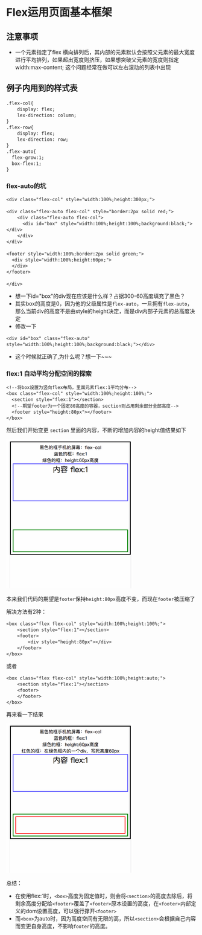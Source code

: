 # Flex运用页面基本框架

## 注意事项
* 一个元素指定了flex 横向排列后，其内部的元素默认会按照父元素的最大宽度进行平均排列，如果超出宽度则挤压，如果想突破父元素的宽度则指定width:max-content; 这个问题经常在做可以左右滚动的列表中出现


## 例子内用到的样式表
```
.flex-col{
	display: flex;
	lex-direction: column;
}
.flex-row{
	display: flex;
	lex-direction: row;
}
.flex-auto{
  flex-grow:1;
  box-flex:1;
}
```


### flex-auto的坑

```
<div class="flex-col" style="width:100%;height:300px;">

<div class="flex-auto flex-col" style="border:2px solid red;">
    <div class="flex-auto flex-col">
      <div id="box" style="width:100%;height:100%;background:black;"></div>
    </div>
</div>

<footer style="width:100%;border:2px solid green;">
  <div style="width:100%;height:60px;">
  </div>
</footer>

</div>
```
* 想一下id="box"的div现在应该是什么样？占据300-60高度填充了黑色？
* 其实box的高度是0，因为他的父级属性是`flex-auto`，一旦拥有`flex-auto`，那么当前div的高度不是由style的height决定，而是div内部子元素的总高度决定
* 修改一下
```
<div id="box" class="flex-auto" style="width:100%;height:100%;background:black;"></div>
```
* 这个时候就正确了,为什么呢？想一下~~~




### flex:1 自动平均分配空间的探索

```
<!--将box设置为竖向flex布局，里面元素flex:1平均分布-->
<box class="flex-col" style="width:100%;height:100%;">  
  <section style="flex:1"></section>
  <!--期望footer为一个固定80高度的容器，section则占用剩余部分全部高度-->  
  <footer style="height:80px"></footer>
</box>
```
然后我们开始变更 `section` 里面的内容，不断的增加内容的height值结果如下

 ![](flexBox/1.gif) 

本来我们代码的期望是`footer`保持`height:80px`高度不变，而现在`footer`被压缩了

解决方法有2种：
```
<box class="flex flex-col" style="width:100%;height:100%;">
    <section style="flex:1"></section>
    <footer>
    	<div style="height:80px"></div>
    </footer>
</box>
```
或者
```
<box class="flex flex-col" style="width:100%;height:auto;">
    <section style="flex:1"></section>
    <footer>
    </footer>
</box>
```

再来看一下结果

![](flexBox/2.gif)

总结：
* 在使用flex:1时，`<box>`高度为固定值时，则会将`<section>`的高度去除后，将剩余高度分配给`<footer>`覆盖了`<footer>`原本设置的高度，在`<footer>`内部定义的dom设置高度，可以强行撑开`<footer>`
* 而`<box>`为auto时，因为高度空间有无限的高，所以`<section>`会根据自己内容而变更自身高度，不影响`footer`的高度。





